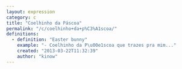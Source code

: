 ```yaml
---
layout: expression
category: c
title: "Coelhinho da Páscoa"
permalink: "/c/coelhinho+da+p%C3%A1scoa/"
definitions:
  - definition: "Easter bunny"
    example: "- Coelhinho da P\u00e1scoa que trazes pra mim..."
    created: "2013-03-22T11:32:39"
    author: "kinow"
---
```

